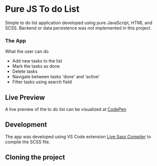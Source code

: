#  Pure JS To do List

Simple to do list application developed using pure JavaScript, HTML and SCSS. Backend or data persistence was not implemented in this project.

### The App
What the user can do
- Add new tasks to the list
- Mark the tasks as done
- Delete tasks
- Navigate between tasks 'done' and 'active'
- Filter tasks using search field

## Live Preview
A live preview of the to do list can be visualized at [CodePen](https://codepen.io/acamilass/pen/JwYrgm)

## Development
The app was developed using VS Code extension [Live Sass Compiler](https://github.com/ritwickdey/vscode-live-sass-compiler) to compile the SCSS file.

## Cloning the project
